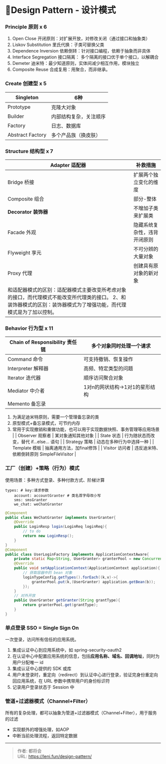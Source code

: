 # 🚩Design Pattern - 设计模式


<!--more-->

### Principle 原则 x 6

1. Open Close 开闭原则：对扩展开放，对修改关闭（通过接口和抽象类）
2. Liskov Substitution 里氏代换：子类可替换父类
3. Dependence Inversion 依赖倒转：针对接口编程，依赖于抽象而非具体
4. Interface Segregation 接口隔离： 多个隔离的接口优于单个接口，以解耦合
5. Demeter 迪米特：最少知道原则，实体间减少相互作用，模块独立
6. Composite Reuse 合成复用：用聚合，而非继承。

### Create 创建型 x 5
| **Singleton** | 6种 |
| --- | --- |
| Prototype | 克隆大对象 |
| Builder | 内部结构复杂，关注顺序 |
| Factory | 日志、数据库 |
| Abstract Factory | 多个产品族（换皮肤） |

### Structure 结构型 x 7
| Adapter 适配器 | 补救措施 |
| --- | --- |
| Bridge 桥接 | 扩展两个独立变化的维度 |
| Composite 组合 | 部分-整体 |
| **Decorator 装饰器** | 不增加子类来扩展类 |
| Facade 外观 | 隐藏系统复杂性，违背开闭原则 |
| Flyweight 享元 | 不可分辨的大量对象 |
| Proxy 代理 | 创建具有原对象的新对象
和适配器模式的区别：适配器模式主要改变所考虑对象的接口，而代理模式不能改变所代理类的接口。 2、和装饰器模式的区别：装饰器模式为了增强功能，而代理模式是为了加以控制。 |

### Behavior 行为型 x 11
| Chain of Responsibility 责任链 | 多个对象同时处理一个请求 |
| --- | --- |
| Command 命令 | 可支持撤销、恢复操作 |
| Interpreter 解释器 | 高频、特定类型的问题 |
| Iterator 迭代器 | 顺序访问聚合对象 |
| Mediator 中介者 | 1对n的网状结构->1对1的星形结构 |
| Memento 备忘录 | 
1. 为满足迪米特原则，需要一个管理备忘录的类
2. 原型模式+备忘录模式，可节约内存
3. 常用于实现撤销和重做功能，也可以用于实现数据快照、事务管理等应用场景
 |
    | Observer 观察者 | 某对象通知其他对象 |
    | State 状态 | 行为随状态而改变，替代 if...else... 语句 |
    | Strategy 策略 | 动态在多种行为中选择一种 |
    | Template 模板 | 抽离通用方法，加final修饰 |
    | Visitor 访问者 | 违反迪米特、依赖倒转原则
    SimpleFileVisitor |

### 工厂（创建）+策略（行为）模式
使用场景：多种方式登录、多种付款方式、阶梯计算
```
types: # key:请求参数
	account: accountGranter # 类名首字母改小写
	sms: smsGranter
	we_chat: weChatGranter
```
```java
@Component
public class WeChatGranter implements UserGranter{
    @Override
    public LoginResp login(LoginReq loginReq){
        // to do
        return new LoginResp();
    }
}
@Component
public class UserLoginFactory implements ApplicationContextAware{
	private static Map<String, UserGranter> granterPool = new ConcurrentHashMap<>();
    @Override
    public void setApplicationContext(ApplicationContext application){
        // 获取容器中的 bean 对象
        loginTypeConfig.getTypes().forEach((k,v)->{
            granterPool.put(k,(UserGranter) application.getBean(b));
        });
    }
    // 对外开放
    public UserGranter getGranter(String grantType){
        return granterPool.get(grantType); 
    }
}
```
### 单点登录 SSO = Single Sign On
一次登录，访问所有信任的应用系统。

1. 集成认证中心到应用系统中，如 spring-security-oauth2
2. 在认证中心中配置应用系统的信息，包括**应用名称、域名、回调地址**，同时为用户分配唯一 id
3. 集成认证中心提供的 SDK 或库
4. 用户未登录时，重定向（redirect）到认证中心进行登录，验证完身份重定向回应用系统，在 URL 参数中携带用户的身份标识符
5. 记录用户登录状态于 Session 中
### 管道+过滤器模式（Channel+Filter）
所有的复杂处理，都可以抽象为管道+过滤器模式（Channel+Filter），用于服务的过滤

- 实现额外的增强处理，如AOP
- 中断当前处理流程，返回特定数据


---

> 作者: 都将会  
> URL: https://leni.fun/design-pattern/  

